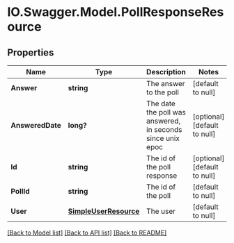 # IO.Swagger.Model.PollResponseResource
## Properties

Name | Type | Description | Notes
------------ | ------------- | ------------- | -------------
**Answer** | **string** | The answer to the poll | [default to null]
**AnsweredDate** | **long?** | The date the poll was answered, in seconds since unix epoc | [optional] [default to null]
**Id** | **string** | The id of the poll response | [optional] [default to null]
**PollId** | **string** | The id of the poll | [default to null]
**User** | [**SimpleUserResource**](SimpleUserResource.md) | The user | [default to null]

[[Back to Model list]](../README.md#documentation-for-models) [[Back to API list]](../README.md#documentation-for-api-endpoints) [[Back to README]](../README.md)

